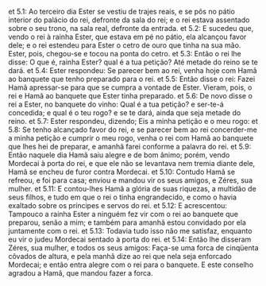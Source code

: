 et 5.1: Ao terceiro dia Ester se vestiu de trajes reais, e se pôs no pátio interior do palácio do rei, defronte da sala do rei; e o rei estava assentado sobre o seu trono, na sala real, defronte da entrada.
et 5.2: E sucedeu que, vendo o rei à rainha Ester, que estava em pé no pátio, ela alcançou favor dele; e o rei estendeu para Ester o cetro de ouro que tinha na sua mão.  Ester, pois, chegou-se e tocou na ponta do cetro.
et 5.3: Então o rei lhe disse: O que é, rainha Ester?  qual é a tua petição?  Até metade do reino se te dará.
et 5.4: Ester respondeu: Se parecer bem ao rei, venha hoje com Hamã ao banquete que tenho preparado para o rei.
et 5.5: Então disse o rei: Fazei Hamã apressar-se para que se cumpra a vontade de Ester.  Vieram, pois, o rei e Hamã ao banquete que Ester tinha preparado.
et 5.6: De novo disse o rei a Ester, no banquete do vinho: Qual é a tua petição?  e ser-te-á concedida;  e qual é o teu rogo?  e se te dará, ainda que seja metade do reino.
et 5.7: Ester respondeu, dizendo; Eis a minha petição e o meu rogo:
et 5.8: Se tenho alcançado favor do rei, e se parecer bem ao rei concerder-me a minha petição e cumprir o meu rogo, venha o rei com Hamã ao banquete que lhes hei de preparar, e amanhã farei conforme a palavra do rei.
et 5.9: Então naquele dia Hamã saiu alegre e de bom ânimo; porém, vendo Mordecai à porta do rei, e que ele não se levantava nem tremia diante dele, Hamã se encheu de furor contra Mordecai.
et 5.10: Contudo Hamã se refreou, e foi para casa; enviou e mandou vir os seus amigos, e Zéres, sua mulher.
et 5.11: E contou-lhes Hamã a glória de suas riquezas, a multidão de seus filhos, e tudo em que o rei o tinha engrandecido, e como o havia exaltado sobre os príncipes e servos do rei.
et 5.12: E acrescentou: Tampouco a rainha Ester a ninguém fez vir com o rei ao banquete que preparou, senão a mim;  e também para amanhã estou convidado por ela juntamente com o rei.
et 5.13: Todavia tudo isso não me satisfaz, enquanto eu vir o judeu Mordecai sentado à porta do rei.
et 5.14: Então lhe disseram Zéres, sua mulher, e todos os seus amigos: Faça-se uma forca de cinqüenta côvados de altura, e pela manhã dize ao rei que nela seja enforcado Mordecai;  e então entra alegre com o rei para o banquete.  E este conselho agradou a Hamã, que mandou fazer a forca.
